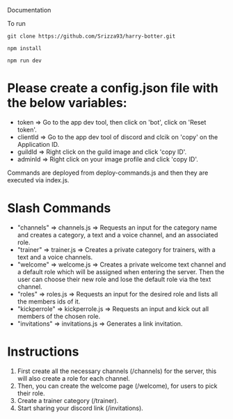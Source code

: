 Documentation

To run

```
git clone https://github.com/Srizza93/harry-botter.git

npm install

npm run dev
```

# Please create a config.json file with the below variables:

- token => Go to the app dev tool, then click on 'bot', click on 'Reset token'.
- clientId => Go to the app dev tool of discord and clcik on 'copy' on the Application ID.
- guildId => Right click on the guild image and click 'copy ID'.
- adminId => Right click on your image profile and click 'copy ID'.

Commands are deployed from deploy-commands.js and then they are executed via index.js.

# Slash Commands

- "channels" => channels.js => Requests an input for the category name and creates a category, a text and a voice channel, and an associated role.
- "trainer" => trainer.js => Creates a private category for trainers, with a text and a voice channels.
- "welcome" => welcome.js => Creates a private welcome text channel and a default role which will be assigned when entering the server. Then the user can choose their new role and lose the default role via the text channel.
- "roles" => roles.js => Requests an input for the desired role and lists all the members ids of it.
- "kickperrole" => kickperrole.js => Requests an input and kick out all members of the chosen role.
- "invitations" => invitations.js => Generates a link invitation.

# Instructions

1. First create all the necessary channels (/channels) for the server, this will also create a role for each channel.
2. Then, you can create the welcome page (/welcome), for users to pick their role.
3. Create a trainer category (/trainer).
4. Start sharing your discord link (/invitations).
